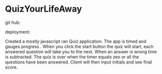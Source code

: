 # QuizYourLifeAway

git hub:

deployment:


Created a mostly javascript ran Quiz application. The app is timed and gauges progress . When you click the start button  the  quiz will start, each  answered question will take you to the  next.
When an  answer is wrong time is  subtracted. The quiz is over when the timer equals zeo  or all the questions have been answered. Client will then input initials and see final score.








